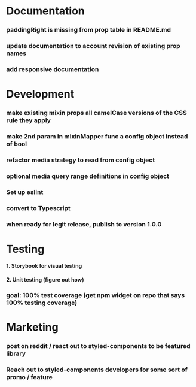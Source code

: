 # Documentation
### paddingRight is missing from prop table in README.md
### update documentation to account revision of existing prop names
### add responsive documentation

# Development
### make existing mixin props all camelCase versions of the CSS rule they apply
### make 2nd param in mixinMapper func a config object instead of bool
### refactor media strategy to read from config object
### optional media query range definitions in config object
### Set up eslint
### convert to Typescript
### when ready for legit release, publish to version 1.0.0

# Testing
#### 1. Storybook for visual testing
#### 2. Unit testing (figure out how)
### goal: 100% test coverage (get npm widget on repo that says 100% testing coverage)

# Marketing
### post on reddit / react out to styled-components to be featured library
### Reach out to styled-components developers for some sort of promo / feature 

